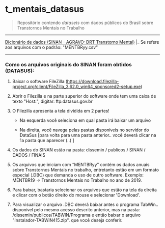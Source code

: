 # t_mentais_datasus

> Repositório contendo *datasets* com dados públicos do Brasil sobre Transtornos Mentais no Trabalho 

---

[Dicionário de dados (SINAN - AGRAVO: DRT Transtorno Mental)](https://app.wiki.saude.es.gov.br/vigilancia/microdados/dic_dados_drt_transtornosmentais_v5.pdf)
  |_ Se refere aos arquivos com o padrão: "MENTBRyy.csv"

---

### Como os arquivos originais do SINAN foram obtidos (DATASUS):

1) Baixar o software FileZilla (https://download.filezilla-project.org/client/FileZilla_3.62.0_win64_sponsored2-setup.exe)

2) Abrir o Filezilla e na parte superior do software onde tem uma caixa de texto "Host:", digitar: ftp.datasus.gov.br

3) O Filezilla apresenta a tela dividida em 2 partes!

   - Na esquerda você seleciona em qual pasta irá baixar um arquivo

   - Na direita, você navega pelas pastas disponíveis no servidor do DataSus [para volta para uma pasta anterior.. você deverá clicar na 1a pasta que aparecer (..) ]

4) Os dados do SINAN estão na pasta: dissemin / publicos / SINAN / DADOS / FINAIS 

5) Os arquivos que iniciam com “MENTBRyy” contém os dados anuais sobre Transtornos Mentais no trabalho, entretanto estão em um formato especial (.DBC) que demanda o uso de outro software.
    Exemplo: MENTBR19 -> Transtornos Mentais no Trabalho no ano de 2019.

7) Para baixar, bastaria selecionar os arquivos que estão na tela da direita e clicar com o botão direito do mouse e selecionar 'Download'.

8) Para visualizar o arquivo .DBC deverá baixar antes o programa TabWin.. disponível pelo mesmo acesso descrito anterior, mas na pasta: /dissemin/publicos/TABWIN/Programa e então baixar o arquivo "Instalador-TABWIN415.zip".
que você deseja conferir.
